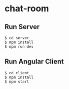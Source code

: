 # chat-room


## Run Server
```
$ cd server
$ npm install
$ npm run dev
```


## Run Angular Client
```
$ cd client
$ npm install
$ npm start
```
